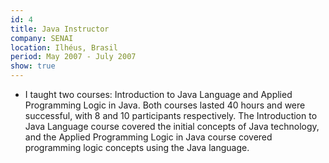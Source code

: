 ```yaml
---
id: 4
title: Java Instructor
company: SENAI
location: Ilhéus, Brasil
period: May 2007 - July 2007
show: true
---
```

- I taught two courses: Introduction to Java Language and Applied Programming Logic in Java. Both courses lasted 40 hours and were successful, with 8 and 10 participants respectively. The Introduction to Java Language course covered the initial concepts of Java technology, and the Applied Programming Logic in Java course covered programming logic concepts using the Java language.
